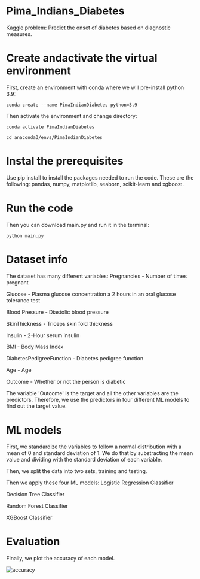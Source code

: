# Pima_Indians_Diabetes
Kaggle problem: Predict the onset of diabetes based on diagnostic measures.

# Create andactivate the virtual environment
First, create an environment with conda where we will pre-install python 3.9:

```
conda create --name PimaIndianDiabetes python=3.9
```

Then activate the environment and change directory:

```
conda activate PimaIndianDiabetes

cd anaconda3/envs/PimaIndianDiabetes
```

# Instal the prerequisites

Use pip install to install the packages needed to run the code. These are the following:
pandas, numpy, matplotlib, seaborn, scikit-learn and xgboost.

# Run the code

Then you can download main.py and run it in the terminal:

```
python main.py
```

# Dataset info

The dataset has many different variables:
Pregnancies - Number of times pregnant

Glucose - Plasma glucose concentration a 2 hours in an oral glucose tolerance test

Blood Pressure - Diastolic blood pressure

SkinThickness - Triceps skin fold thickness

Insulin - 2-Hour serum insulin

BMI - Body Mass Index

DiabetesPedigreeFunction - Diabetes pedigree function

Age - Age

Outcome - Whether or not the person is diabetic

The variable 'Outcome' is the target and all the other variables are the predictors. 
Therefore, we use the predictors in four different ML models to find out the target value.

# ML models

First, we standardize the variables to follow a normal distribution with a mean of 0 and standard deviation of 1.
We do that by substracting the mean value and dividing with the standard deviation of each variable.

Then, we split the data into two sets, training and testing.

Then we apply these four ML models:
Logistic Regression Classifier

Decision Tree Classifier

Random Forest Classifier

XGBoost Classifier

# Evaluation

Finally, we plot the accuracy of each model.

![accuracy](https://user-images.githubusercontent.com/24894934/170034817-df46567b-18be-4be4-90d2-bfd51ce4bff9.png)
